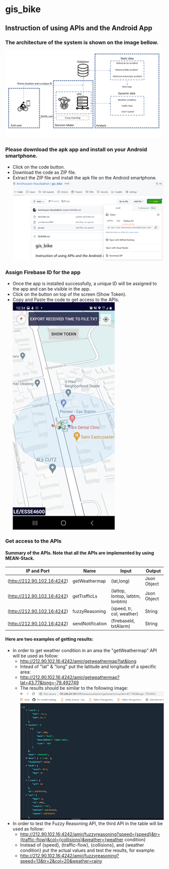 # gis_bike
## Instruction of using APIs and the Android App
### The architecture of the system is shown on the image bellow.
![Architecture](/Img/architecture.PNG)
### Please download the apk app and install on your Android smartphone. 
* Click on the code button.
* Download the code as ZIP file.
* Extract the ZIP file and install the apk file on the Android smartphone.
![Architecture](/Img/test.PNG)
### Assign Firebase ID for the app
* Once the app is installed successfully, a unique ID will be assigned to the app and can be visible in the app.
* Click on the button on top of the screen (Show Token).
* Copy and Paste the code to get access to the APIs. 
![Architecture](/Img/app1.jpg)

### Get access to the APIs
#### Summary of the APIs. Note that all the APIs are implemented by using MEAN-Stack.   
|IP and Port|Name|Input|Output|
|----------|-------------|------|------|
| (http://212.90.102.16:4242) |   getWeathermap |  (lat,long) |  Json Object |
| (http://212.90.102.16:4242) |   getTrafficLs |  (lattop, lontop, latbtm, lonbtm) | Json Object  |
| (http://212.90.102.16:4242) | fuzzyReasoning  | (speed, tr, col, weather)  | String |
| (http://212.90.102.16:4242) |   sendNotification |  (firebaseId, txtAlarm) |  String |

#### Here are two examples of getting results:
* In order to get weather condition in an area the "getWeathermap" API will be used as follow:
  * http://212.90.102.16:4242/amir/getweathermap?lat&long
  * Intead of "lat" & "long" put the latitude and longitude of a specific area:
  * http://212.90.102.16:4242/amir/getweathermap?lat=43.77&long=-79.492749
  * The results should be similar to the following image:
   ![Architecture](/Img/16weather.PNG)
* In order to test the Fuzzy Reasoning API, the third API in the table will be used as follow:
   * http://212.90.102.16:4242/amir/fuzzyreasoning?speed={speed}&tr={traffic-flow}&col={collisions}&weather={weather condition}
   * Instead of {speed}, {traffic-flow}, {collisions}, and {weather condition} put the actual values and test the results, for example:
   * http://212.90.102.16:4242/amir/fuzzyreasoning?speed=13&tr=2&col=20&weather=rainy
